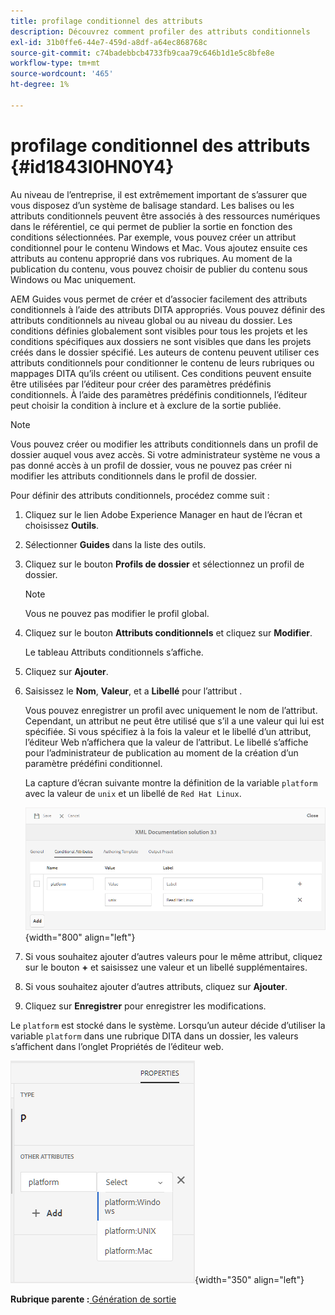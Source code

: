 ```yaml
---
title: profilage conditionnel des attributs
description: Découvrez comment profiler des attributs conditionnels
exl-id: 31b0ffe6-44e7-459d-a8df-a64ec868768c
source-git-commit: c74badebbcb4733fb9caa79c646b1d1e5c8bfe8e
workflow-type: tm+mt
source-wordcount: '465'
ht-degree: 1%

---
```


# profilage conditionnel des attributs {#id1843I0HN0Y4}

Au niveau de l’entreprise, il est extrêmement important de s’assurer que vous disposez d’un système de balisage standard. Les balises ou les attributs conditionnels peuvent être associés à des ressources numériques dans le référentiel, ce qui permet de publier la sortie en fonction des conditions sélectionnées. Par exemple, vous pouvez créer un attribut conditionnel pour le contenu Windows et Mac. Vous ajoutez ensuite ces attributs au contenu approprié dans vos rubriques. Au moment de la publication du contenu, vous pouvez choisir de publier du contenu sous Windows ou Mac uniquement.

AEM Guides vous permet de créer et d’associer facilement des attributs conditionnels à l’aide des attributs DITA appropriés. Vous pouvez définir des attributs conditionnels au niveau global ou au niveau du dossier. Les conditions définies globalement sont visibles pour tous les projets et les conditions spécifiques aux dossiers ne sont visibles que dans les projets créés dans le dossier spécifié. Les auteurs de contenu peuvent utiliser ces attributs conditionnels pour conditionner le contenu de leurs rubriques ou mappages DITA qu’ils créent ou utilisent. Ces conditions peuvent ensuite être utilisées par l’éditeur pour créer des paramètres prédéfinis conditionnels. À l’aide des paramètres prédéfinis conditionnels, l’éditeur peut choisir la condition à inclure et à exclure de la sortie publiée.

>[!NOTE]
>
> Vous pouvez créer ou modifier les attributs conditionnels dans un profil de dossier auquel vous avez accès. Si votre administrateur système ne vous a pas donné accès à un profil de dossier, vous ne pouvez pas créer ni modifier les attributs conditionnels dans le profil de dossier.

Pour définir des attributs conditionnels, procédez comme suit :

1. Cliquez sur le lien Adobe Experience Manager en haut de l’écran et choisissez **Outils**.

1. Sélectionner **Guides** dans la liste des outils.

1. Cliquez sur le bouton **Profils de dossier** et sélectionnez un profil de dossier.

   >[!NOTE]
   >
   > Vous ne pouvez pas modifier le profil global.

1. Cliquez sur le bouton **Attributs conditionnels** et cliquez sur **Modifier**.

   Le tableau Attributs conditionnels s’affiche.

1. Cliquez sur **Ajouter**.

1. Saisissez le **Nom**, **Valeur**, et a **Libellé** pour l’attribut .

   Vous pouvez enregistrer un profil avec uniquement le nom de l’attribut. Cependant, un attribut ne peut être utilisé que s’il a une valeur qui lui est spécifiée. Si vous spécifiez à la fois la valeur et le libellé d’un attribut, l’éditeur Web n’affichera que la valeur de l’attribut. Le libellé s’affiche pour l’administrateur de publication au moment de la création d’un paramètre prédéfini conditionnel.

   La capture d’écran suivante montre la définition de la variable `platform` avec la valeur de `unix` et un libellé de `Red Hat Linux`.

   ![](images/add-profile.png){width="800" align="left"}

1. Si vous souhaitez ajouter d’autres valeurs pour le même attribut, cliquez sur le bouton **+** et saisissez une valeur et un libellé supplémentaires.

1. Si vous souhaitez ajouter d’autres attributs, cliquez sur **Ajouter**.

1. Cliquez sur **Enregistrer** pour enregistrer les modifications.


Le `platform` est stocké dans le système. Lorsqu’un auteur décide d’utiliser la variable `platform` dans une rubrique DITA dans un dossier, les valeurs s’affichent dans l’onglet Propriétés de l’éditeur web.

![](images/properties-tab.png){width="350" align="left"}

**Rubrique parente :**[ Génération de sortie](generate-output.md)
